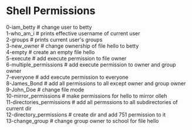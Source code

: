 # Shell Permissions
0-iam_betty # change user to betty\
1-who_am_i # prints effective username of current user\
2-groups # prints current user's groups\
3-new_owner # change ownership of file hello to betty\
4-empty # create an empty file hello\
5-execute # add execute permission to file owner\
6-multiple_permissions # add execute permission to owner and group owner\
7-everyone # add execute permission to everyone\
8-James_Bond # add all permissions to all except owner and group owner\
9-John_Doe # change file mode\
10-mirror_permissions # make permissions for hello to mirror olleh\
11-directories_permissions # add all permssions to all subdirectories of current dir\
12-directory_permissions # create dir and add 751 permission to it\
13-change_group # change group owner to school for file hello
